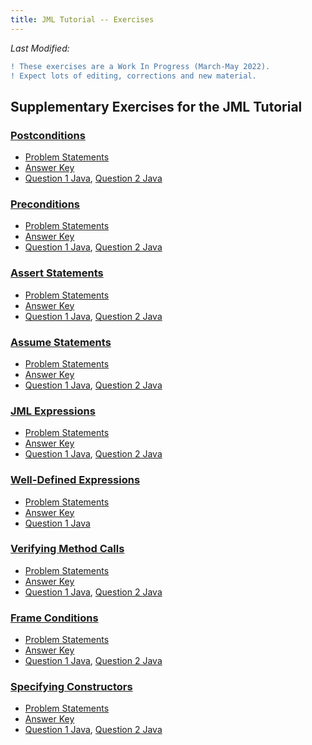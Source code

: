```yaml
---
title: JML Tutorial -- Exercises
---
```

<i>Last Modified: <script type="text/javascript"> document.write(new Date(document.lastModified).toUTCString())</script></i>

```diff
! These exercises are a Work In Progress (March-May 2022).
! Expect lots of editing, corrections and new material.
```

## Supplementary Exercises for the JML Tutorial

### [Postconditions](PostConEx.md)
+ [Problem Statements](PostConEx.md)
+ [Answer Key](PostConExKey.md) 
+ [Question 1 Java](PostconditionExample1.java), [Question 2 Java](PostconditionExample2.java)

### [Preconditions](PreConEx.md)
+ [Problem Statements](PreConEx.md)
+ [Answer Key](PreConExKey.md)
+ [Question 1 Java](PreconditionExample1.java), [Question 2 Java](PreconditionExample2.java)

### [Assert Statements](AssertEx.md)
+ [Problem Statements](AssertEx.md)
+ [Answer Key](AssertExKey.md)
+ [Question 1 Java](AssertExample1.java), [Question 2 Java](AssertExample2.java)

### [Assume Statements](AssumeEx.md)
+ [Problem Statements](AssumeEx.md)
+ [Answer Key](AssumeExKey.md)
+ [Question 1 Java](AssumeExample1.java), [Question 2 Java](AssumeExample2.java)

### [JML Expressions](JmlExprEx.md)
+ [Problem Statements](JmlExprEx.md)
+ [Answer Key](JmlExprExKey.md)
+ [Question 1 Java](JMLExprExample1.java), [Question 2 Java](JMLExprExample2.java)

### [Well-Defined Expressions](WellDefinedEx.md)
+ [Problem Statements](WellDefinedEx.md)
+ [Answer Key](WellDefinedExKey.md)
+ [Question 1 Java](WellDefinedExample1.java)

### [Verifying Method Calls](VerifyingMethodCallsEx.md)
+ [Problem Statements](VerifyingMethodCallsEx.md)
+ [Answer Key](VerifyingMethodCallsExKey.md)
+ [Question 1 Java](MethodCallsExample1.java), [Question 2 Java](MethodCallsExample2.java)

### [Frame Conditions](FrameCondEx.md)
+ [Problem Statements](FrameCondEx.md)
+ [Answer Key](FrameCondExKey.md)
+ [Question 1 Java](FrameCondExample1.java), [Question 2 Java](FrameCondExample2.java)

### [Specifying Constructors](SpecifyingConstructorsEx.md)
+ [Problem Statements](SpecifyingConstructorsEx.md)
+ [Answer Key](SpecifyingConstructorsKey.md)
+ [Question 1 Java](Student.java), [Question 2 Java](Book.java)
